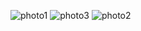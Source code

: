 ![photo1](https://github.com/user-attachments/assets/76612f12-b5eb-41e3-9395-5d09742cd357)
![photo3](https://github.com/user-attachments/assets/d0ec2658-e61d-4fcc-81ec-94d7d39d2037)
![photo2](https://github.com/user-attachments/assets/53180ab7-2d36-443c-9804-9dd250ce78be)
